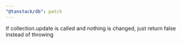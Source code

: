```yaml
---
"@tanstack/db": patch
---
```


If collection.update is called and nothing is changed, just return false instead of throwing
